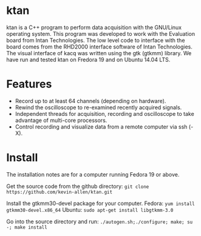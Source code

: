 # ktan

ktan is a C++ program to perform data acquisition with the GNU/Linux operating system. This program was developed to work with the Evaluation board from Intan Technologies. The low level code to interface with the board comes from the RHD2000 interface software of Intan Technologies. The visual interface of kacq was written using the gtk (gtkmm) library. We have run and tested ktan on Fredora 19 and on Ubuntu 14.04 LTS.

# Features

* Record up to at least 64 channels (depending on hardware).
* Rewind the oscilloscope to re-examined recently acquired signals.
* Independent threads for acquisition, recording and oscilloscope to take advantage of multi-core processors.
* Control recording and visualize data from a remote computer via ssh (-X). 

# Install

The installation notes are for a computer running Fedora 19 or above.

Get the source code from the github directory: `git clone https://github.com/kevin-allen/ktan.git`

Install the gtkmm30-devel package for your computer.
Fedora: `yum install gtkmm30-devel.x86_64`
Ubuntu: `sudo apt-get install libgtkmm-3.0`

Go into the source directory and run: `./autogen.sh;./configure; make; su -; make install`

 

